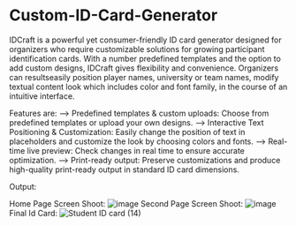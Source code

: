 # Custom-ID-Card-Generator
IDCraft is a powerful yet consumer-friendly ID card generator designed for organizers who require customizable solutions for growing participant identification cards. With a number predefined templates and the option to add custom designs, IDCraft gives flexibility and convenience. Organizers can resultseasily position player names, university or team names, modify textual content look which includes color and font family, in the course of an intuitive interface.

Features are:
--> Predefined templates & custom uploads: Choose from predefined templates or upload your own designs.
--> Interactive Text Positioning & Customization: Easily change the position of text in placeholders and customize the look by choosing colors and fonts.
--> Real-time live preview: Check changes in real time to ensure accurate optimization.
--> Print-ready output: Preserve customizations and produce high-quality print-ready output in standard ID card dimensions.

Output:

Home Page Screen Shoot: ![image](https://github.com/theashutoshpatel/Custom-ID-Card-Generator/assets/93418062/b99e67b6-3e39-49ae-8631-f922b4a9ac86)
Second Page Screen Shoot: ![image](https://github.com/theashutoshpatel/Custom-ID-Card-Generator/assets/93418062/005e9818-aaea-4238-99f7-bc3c45585c36)
Final Id Card: ![Student ID card (14)](https://github.com/theashutoshpatel/Custom-ID-Card-Generator/assets/93418062/83c21140-26c7-4484-82c0-f78ffbfb9c89)



